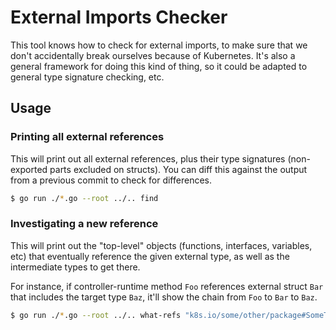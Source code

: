 External Imports Checker
========================

This tool knows how to check for external imports, to make sure that we
don't accidentally break ourselves because of Kubernetes.  It's also
a general framework for doing this kind of thing, so it could be adapted
to general type signature checking, etc.

Usage
-----

### Printing all external references

This will print out all external references, plus their type signatures
(non-exported parts excluded on structs).  You can diff this against the
output from a previous commit to check for differences.

```bash
$ go run ./*.go --root ../.. find
```

### Investigating a new reference

This will print out the "top-level" objects (functions, interfaces,
variables, etc) that eventually reference the given external type, as well
as the intermediate types to get there.

For instance, if controller-runtime method `Foo` references external
struct `Bar` that includes the target type `Baz`, it'll show the chain
from `Foo` to `Bar` to `Baz`.

```bash
$ go run ./*.go --root ../.. what-refs "k8s.io/some/other/package#SomeType"
```
